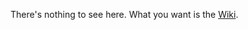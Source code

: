 There's nothing to see here.  What you want is the [Wiki](https://github.com/DaveL17/Unofficial_Indigo_Documentation_Reference/wiki).
